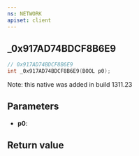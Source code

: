 ```yaml
---
ns: NETWORK
apiset: client
---
```

## _0x917AD74BDCF8B6E9

```c
// 0x917AD74BDCF8B6E9
int _0x917AD74BDCF8B6E9(BOOL p0);
```

Note: this native was added in build 1311.23

## Parameters
* **p0**:

## Return value